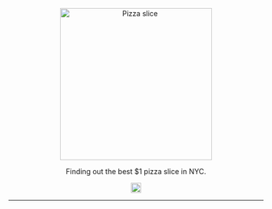 <p align="center">
  <a href="http://pizza.aissam.me/">
    <img alt="Pizza slice" src="https://upload.wikimedia.org/wikipedia/commons/thumb/6/60/Emoji_u1f355.svg/2000px-Emoji_u1f355.svg.png" width="300" />
  </a>
</p>

<p align="center">
  Finding out the best $1 pizza slice in NYC.
</p>

<p align="center">
  <a href='http://www.recurse.com' title='Made with love at the Recurse Center'><img src='https://cloud.githubusercontent.com/assets/2883345/11325206/336ea5f4-9150-11e5-9e90-d86ad31993d8.png' height='20px'/></a>
</p>

---
